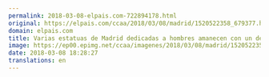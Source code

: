 ```yaml
---
permalink: 2018-03-08-elpais.com-722894178.html
original: https://elpais.com/ccaa/2018/03/08/madrid/1520522358_679377.html#?ref=rss&format=simple&link=link
domain: elpais.com
title: Varias estatuas de Madrid dedicadas a hombres amanecen con un delantal y un plumero
image: https://ep00.epimg.net/ccaa/imagenes/2018/03/08/madrid/1520522358_679377_1520524716_rrss_normal.jpg
date: 2018-03-08 18:28:27
translations: en
---
```


